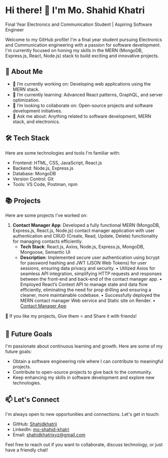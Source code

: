 # Hi there! 👋 I'm Mo. Shahid Khatri

Final Year Electronics and Communication Student | Aspiring Software Engineer

Welcome to my GitHub profile! I'm a final year student pursuing Electronics and Communication engineering with a passion for software development. I'm currently focused on honing my skills in the MERN (MongoDB, Express.js, React, Node.js) stack to build exciting and innovative projects.

## 🚀 About Me

- 🔭 I’m currently working on: Developing web applications using the MERN stack.
- 🌱 I’m currently learning: Advanced React patterns, GraphQL, and server optimization.
- 👯 I’m looking to collaborate on: Open-source projects and software development initiatives.
- 💬 Ask me about: Anything related to software development, MERN stack, and electronics.

## 🛠️ Tech Stack

Here are some technologies and tools I'm familiar with:

- Frontend: HTML, CSS, JavaScript, React.js
- Backend: Node.js, Express.js
- Database: MongoDB
- Version Control: Git
- Tools: VS Code, Postman, npm

## 📚 Projects

Here are some projects I've worked on:

1. **Contact Manager App**: Developed a fully functional MERN (MongoDB, Express.js, React.js, Node.js) contact manager application with user
authentication and CRUD (Create, Read, Update, Delete) functionality for managing contacts efficiently.
   - **Tech Stack**: React.js, Axios, Node.js, Express.js, MongoDB, Mongoose, Semantic UI
   - **Description**: Implemented secure user authentication using bcrypt for password hashing and JWT (JSON Web Tokens) for user
sessions, ensuring data privacy and security.
• Utilized Axios for seamless API integration, simplifying HTTP requests and responses between the front-end and
back-end of the contact manager app.
• Employed React’s Context API to manage state and data flow efficiently, eliminating the need for prop drilling and
ensuring a cleaner, more maintainable codebase.
• Successfully deployed the MERN contact manager Web service and Static site on Render.
• [Contact Manager App](https://contacts-manager-afev.onrender.com/)

💙 If you like my projects, Give them ⭐ and Share it with friends!

## 🌱 Future Goals

I'm passionate about continuous learning and growth. Here are some of my future goals:

- Obtain a software engineering role where I can contribute to meaningful projects.
- Contribute to open-source projects to give back to the community.
- Keep enhancing my skills in software development and explore new technologies.

## 📫 Let's Connect

I'm always open to new opportunities and connections. Let's get in touch:

- GitHub: [Shahidkhatrii](https://github.com/Shahidkhatrii)
- LinkedIn: [mo-shahid-khatri](https://www.linkedin.com/in/mo-shahid-khatri-bb23611bb/)
- Email: shahidkhatrixyz@gmail.com

Feel free to reach out if you want to collaborate, discuss technology, or just have a friendly chat!

<!--
Thank you for visiting my profile. Have a great day!
-->
